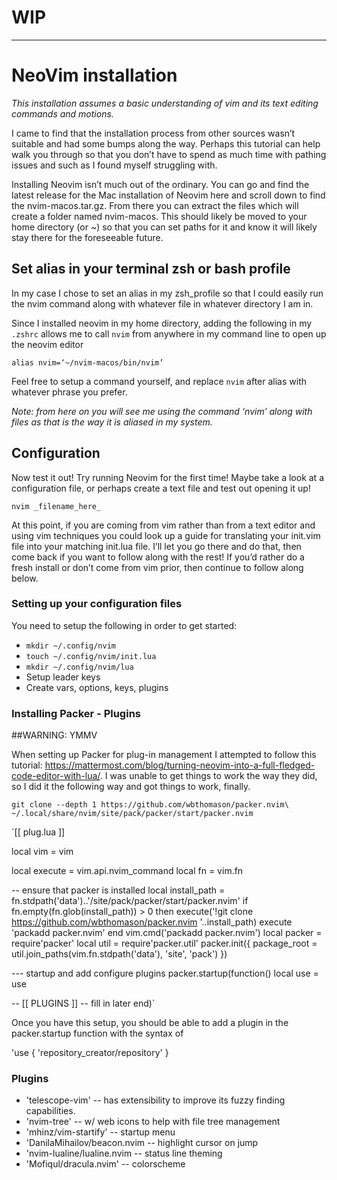 # WIP
---
# NeoVim installation

*This installation assumes a basic understanding of vim and its text editing commands and motions.*

I came to find that the installation process from other sources wasn’t suitable and had some bumps along the way. Perhaps this tutorial can help walk you through so that you don’t have to spend as much time with pathing issues and such as I found myself struggling with.

Installing Neovim isn’t much out of the ordinary. You can go and find the latest release for the Mac installation of Neovim here and scroll down to find the nvim-macos.tar.gz. From there you can extract the files which will create a folder named nvim-macos. This should likely be moved to your home directory (or ~) so that you can set paths for it and know it will likely stay there for the foreseeable future.

## Set alias in your terminal zsh or bash profile
In my case I chose to set an alias in my zsh_profile so that I could easily run the nvim command along with whatever file in whatever directory I am in.

Since I installed neovim in my home directory, adding the following in my `.zshrc` allows me to call `nvim` from anywhere in my command line to open up the neovim editor

`alias nvim=‘~/nvim-macos/bin/nvim’`

Feel free to setup a command yourself, and replace `nvim` after alias with whatever phrase you prefer.

*Note: from here on you will see me using the command ‘nvim’ along with files as that is the way it is aliased in my system.*

## Configuration
Now test it out! Try running Neovim for the first time! Maybe take a look at a configuration file, or perhaps create a text file and test out opening it up! 

`nvim _filename_here_`

At this point, if you are coming from vim rather than from a text editor and using vim techniques you could look up a guide for translating your init.vim file into your matching init.lua file. I’ll let you go there and do that, then come back if you want to follow along with the rest! If you’d rather do a fresh install or don’t come from vim prior, then continue to follow along below.

### Setting up your configuration files
You need to setup the following in order to get started:
- `mkdir ~/.config/nvim`
- `touch ~/.config/nvim/init.lua`
- `mkdir ~/.config/nvim/lua`
- Setup leader keys
- Create vars, options, keys, plugins

### Installing Packer - Plugins
##WARNING: YMMV

When setting up Packer for plug-in management I attempted to follow this tutorial: https://mattermost.com/blog/turning-neovim-into-a-full-fledged-code-editor-with-lua/. I was unable to get things to work the way they did, so I did it the following way and got things to work, finally.

`git clone --depth 1 https://github.com/wbthomason/packer.nvim\ ~/.local/share/nvim/site/pack/packer/start/packer.nvim`

`[[ plug.lua ]]


local vim = vim

local execute = vim.api.nvim_command
local fn = vim.fn

-- ensure that packer is installed
local install_path = fn.stdpath('data')..'/site/pack/packer/start/packer.nvim'
if fn.empty(fn.glob(install_path)) > 0 then
  execute('!git clone https://github.com/wbthomason/packer.nvim '..install_path)
  execute 'packadd packer.nvim'
end
vim.cmd('packadd packer.nvim')
local packer = require'packer'
local util = require'packer.util'
packer.init({
package_root = util.join_paths(vim.fn.stdpath('data'), 'site', 'pack')
})

--- startup and add configure plugins
packer.startup(function()
  local use = use

  -- [[ PLUGINS ]]
  -- fill in later
end)`

Once you have this setup, you should be able to add a plugin in the packer.startup function with the syntax of

'use { 'repository_creator/repository' }

### Plugins
- 'telescope-vim' -- has extensibility to improve its fuzzy finding capabilities.
- 'nvim-tree' -- w/ web icons to help with file tree management
- 'mhinz/vim-startify' -- startup menu
- 'DanilaMihailov/beacon.nvim -- highlight cursor on jump
- 'nvim-lualine/lualine.nvim -- status line theming
- 'Mofiqul/dracula.nvim' -- colorscheme

